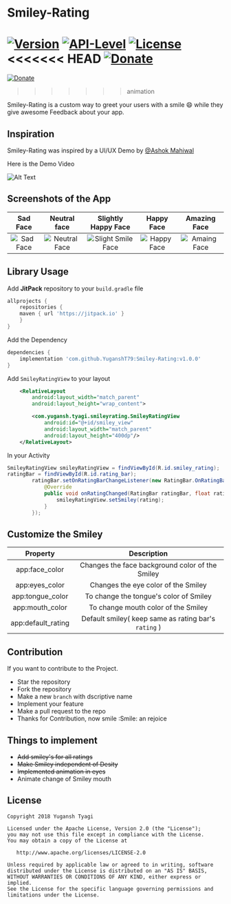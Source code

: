 # **Smiley-Rating**

[![Version](https://jitpack.io/v/YuganshT79/Smiley-Rating.svg)](https://jitpack.io/#YuganshT79/Smiley-Rating)
[![API-Level](https://img.shields.io/badge/API-16%2B-orange.svg)](https://android-arsenal.com/api?level=16)
[![License](https://img.shields.io/badge/License-Apache%202.0-blue.svg)](https://opensource.org/licenses/Apache-2.0)
<<<<<<< HEAD
[![Donate](https://img.shields.io/badge/Donate-PayPal-green.svg)](https://www.paypal.me/YuganshTyagi/5USD)
=======
[![Donate](https://img.shields.io/badge/Donate-PayPal-green.svg)](https://www.paypal.me/YuganshTyagi/5)
>>>>>>> animation

Smiley-Rating is a custom way to greet your users with a smile :smile: while they give awesome Feedback about your app.

## Inspiration

Smiley-Rating was inspired by a UI/UX Demo by [@Ashok Mahiwal](https://www.linkedin.com/in/ashok-mahiwal-04758565/?miniProfileUrn=urn%3Ali%3Afs_miniProfile%3AACoAAA3J9fcBkBxr9yih5giAef-f9uuqCLx-X9g&lipi=urn%3Ali%3Apage%3Ad_flagship3_detail_base%3BOWGXbl%2FbQnOorA%2FpVErTvw%3D%3D)

Here is the Demo Video

![Alt Text](https://i.imgur.com/PHn5UWu.gif)

## Screenshots of the App

| Sad Face| Neutral face | Slightly Happy Face | Happy Face  | Amazing Face|
| :---:|:-------------: |:-------------:| :-----:|:---:|
|![Sad Face](https://i.imgur.com/1qSpXVDh.jpg)|![Neutral Face](https://i.imgur.com/zMyFCLzh.jpg)|![Slight Smile Face](https://i.imgur.com/PmV5Wrjh.jpg)|![Happy Face](https://i.imgur.com/jtjZ4EXh.jpg)|![Amaing Face](https://i.imgur.com/IvxlHNFh.jpg)|

## Library Usage

Add **JitPack** repository to your `build.gradle` file

``` gradle
allprojects {
	repositories {
	maven { url 'https://jitpack.io' }
	}
}
```

Add the Dependency

``` gradle
dependencies {
    implementation 'com.github.YuganshT79:Smiley-Rating:v1.0.0'
}
```

Add `SmileyRatingView` to your layout

``` xml
    <RelativeLayout
        android:layout_width="match_parent"
        android:layout_height="wrap_content">

        <com.yugansh.tyagi.smileyrating.SmileyRatingView
            android:id="@+id/smiley_view"
            android:layout_width="match_parent"
            android:layout_height="400dp"/>
    </RelativeLayout>
```

In your Activity

``` java
SmileyRatingView smileyRatingView = findViewById(R.id.smiley_rating);
ratingBar = findViewById(R.id.rating_bar);
        ratingBar.setOnRatingBarChangeListener(new RatingBar.OnRatingBarChangeListener() {
            @Override
            public void onRatingChanged(RatingBar ratingBar, float rating, boolean fromUser) {
                smileyRatingView.setSmiley(rating);
            }
        });
```

## Customize the Smiley

| Property | Description |
|:---:|:---:|
|app:face_color| Changes the face background color of the Smiley|
|app:eyes_color| Changes the eye color of the Smiley|
|app:tongue_color| To change the tongue's color of Smiley|
|app:mouth_color | To change mouth color of the Smiley|
|app:default_rating | Default smiley( keep same as rating bar's `rating` )

## Contribution

If you want to contribute to the Project.
- Star the repository
- Fork the repository
- Make a new `branch` with dscriptive name
- Implement your feature
- Make a pull request to the repo
- Thanks for Contribution, now smile :Smile: an rejoice

## Things to implement

- ~~Add smiley's for all ratings~~
- ~~Make Smiley independent of Desity~~
- ~~Implemented animation in eyes~~
- Animate change of Smiley mouth

## License

``` text
Copyright 2018 Yugansh Tyagi

Licensed under the Apache License, Version 2.0 (the "License");
you may not use this file except in compliance with the License.
You may obtain a copy of the License at

   http://www.apache.org/licenses/LICENSE-2.0

Unless required by applicable law or agreed to in writing, software
distributed under the License is distributed on an "AS IS" BASIS,
WITHOUT WARRANTIES OR CONDITIONS OF ANY KIND, either express or implied.
See the License for the specific language governing permissions and
limitations under the License.
```